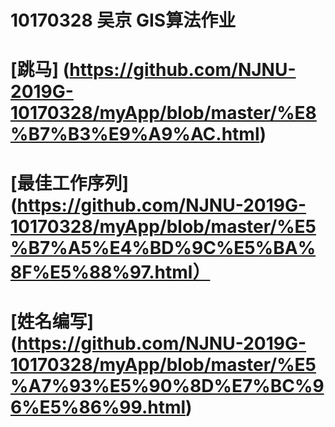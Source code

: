 10170328 吴京 GIS算法作业
=================
# [跳马] (https://github.com/NJNU-2019G-10170328/myApp/blob/master/%E8%B7%B3%E9%A9%AC.html)
# [最佳工作序列](https://github.com/NJNU-2019G-10170328/myApp/blob/master/%E5%B7%A5%E4%BD%9C%E5%BA%8F%E5%88%97.html）
# [姓名编写] (https://github.com/NJNU-2019G-10170328/myApp/blob/master/%E5%A7%93%E5%90%8D%E7%BC%96%E5%86%99.html)

